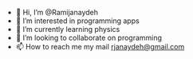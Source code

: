 - 👋 Hi, I’m @Ramijanaydeh
- 👀 I’m interested in programming apps
- 🌱 I’m currently learning physics 
- 💞️ I’m looking to collaborate on programming 
- 📫 How to reach me my mail rjanaydeh@gmail.com 

<!---
Ramijanaydeh/Ramijanaydeh is a ✨ special ✨ repository because its `README.md` (this file) appears on your GitHub profile.
You can click the Preview link to take a look at your changes.
--->

